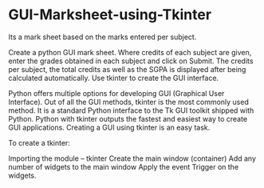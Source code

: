 # GUI-Marksheet-using-Tkinter
Its a mark sheet based on the marks entered per subject.

Create a python GUI mark sheet. Where credits of each subject are given, enter the grades obtained in each subject and click on Submit. The credits per subject, the total credits as well as the SGPA is displayed after being calculated automatically. Use tkinter to create the GUI interface.

Python offers multiple options for developing GUI (Graphical User Interface). Out of all the GUI methods, tkinter is the most commonly used method. It is a standard Python interface to the Tk GUI toolkit shipped with Python. Python with tkinter outputs the fastest and easiest way to create GUI applications. Creating a GUI using tkinter is an easy task.

To create a tkinter:

Importing the module – tkinter
Create the main window (container)
Add any number of widgets to the main window
Apply the event Trigger on the widgets.
